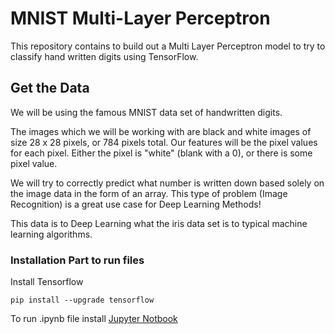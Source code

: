# MNIST Multi-Layer Perceptron

This repository contains to build out a Multi Layer Perceptron model to try to classify hand written digits using TensorFlow. 


## Get the Data

We will be using the famous MNIST data set of handwritten digits.

The images which we will be working with are black and white images of size 28 x 28 pixels, or 784 pixels total. Our features will be the pixel values for each pixel. Either the pixel is "white" (blank with a 0), or there is some pixel value.

We will try to correctly predict what number is written down based solely on the image data in the form of an array. This type of problem (Image Recognition) is a great use case for Deep Learning Methods!

This data is to Deep Learning what the iris data set is to typical machine learning algorithms.


### Installation Part to run files

Install Tensorflow

```
pip install --upgrade tensorflow
``` 



To run .ipynb file install [Jupyter Notbook](http://jupyter.org/install.html)

 


